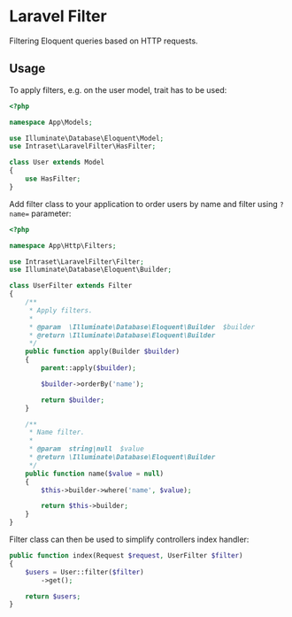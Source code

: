 # Laravel Filter

Filtering Eloquent queries based on HTTP requests.

## Usage

To apply filters, e.g. on the user model, trait has to be used:

```php
<?php

namespace App\Models;

use Illuminate\Database\Eloquent\Model;
use Intraset\LaravelFilter\HasFilter;

class User extends Model
{
    use HasFilter;
}
```

Add filter class to your application to order users by name and filter using `?name=` parameter:

```php
<?php

namespace App\Http\Filters;

use Intraset\LaravelFilter\Filter;
use Illuminate\Database\Eloquent\Builder;

class UserFilter extends Filter
{
    /**
     * Apply filters.
     *
     * @param  \Illuminate\Database\Eloquent\Builder  $builder
     * @return \Illuminate\Database\Eloquent\Builder
     */
    public function apply(Builder $builder)
    {
        parent::apply($builder);

        $builder->orderBy('name');

        return $builder;
    }

    /**
     * Name filter.
     *
     * @param  string|null  $value
     * @return \Illuminate\Database\Eloquent\Builder
     */
    public function name($value = null)
    {
        $this->builder->where('name', $value);

        return $this->builder;
    }
}
```

Filter class can then be used to simplify controllers index handler:

```php
public function index(Request $request, UserFilter $filter)
{
    $users = User::filter($filter)
        ->get();

    return $users;
}
```
